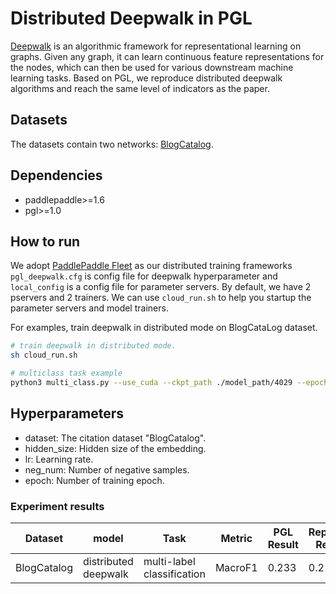 # Distributed Deepwalk in PGL
[Deepwalk](https://arxiv.org/pdf/1403.6652.pdf) is an algorithmic framework for representational learning on graphs. Given any graph, it can learn continuous feature representations for the nodes, which can then be used for various downstream machine learning tasks. Based on PGL, we reproduce distributed deepwalk algorithms and reach the same level of indicators as the paper.

## Datasets
The datasets contain two networks: [BlogCatalog](http://socialcomputing.asu.edu/datasets/BlogCatalog3). 
## Dependencies
- paddlepaddle>=1.6
- pgl>=1.0

## How to run

We adopt [PaddlePaddle Fleet](https://github.com/PaddlePaddle/Fleet) as our distributed training frameworks ```pgl_deepwalk.cfg``` is config file for deepwalk hyperparameter and ```local_config``` is a config file for parameter servers. By default, we have 2 pservers and 2 trainers. We can use ```cloud_run.sh``` to help you startup the parameter servers and model trainers. 

For examples, train deepwalk in distributed mode on BlogCataLog dataset.
```sh
# train deepwalk in distributed mode.
sh cloud_run.sh

# multiclass task example
python3 multi_class.py --use_cuda --ckpt_path ./model_path/4029 --epoch 1000

```

## Hyperparameters
- dataset: The citation dataset "BlogCatalog".
- hidden_size: Hidden size of the embedding. 
- lr: Learning rate. 
- neg_num: Number of negative samples.
- epoch: Number of training epoch.

### Experiment results
Dataset|model|Task|Metric|PGL Result|Reported Result 
--|--|--|--|--|--
BlogCatalog|distributed deepwalk|multi-label classification|MacroF1|0.233|0.211
